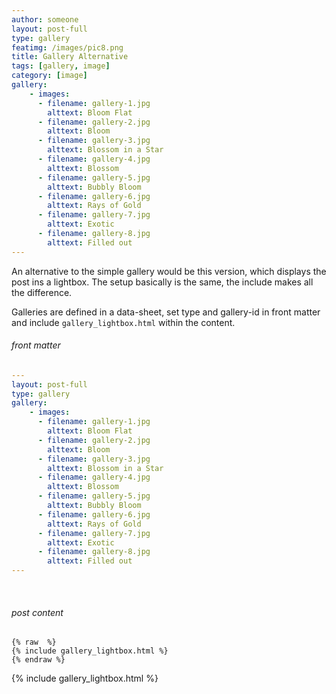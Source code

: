 ```yaml
---
author: someone
layout: post-full
type: gallery
featimg: /images/pic8.png
title: Gallery Alternative
tags: [gallery, image]
category: [image]
gallery:
    - images:
      - filename: gallery-1.jpg
        alttext: Bloom Flat
      - filename: gallery-2.jpg
        alttext: Bloom
      - filename: gallery-3.jpg
        alttext: Blossom in a Star
      - filename: gallery-4.jpg
        alttext: Blossom
      - filename: gallery-5.jpg
        alttext: Bubbly Bloom
      - filename: gallery-6.jpg
        alttext: Rays of Gold
      - filename: gallery-7.jpg
        alttext: Exotic
      - filename: gallery-8.jpg
        alttext: Filled out
---
```


An alternative to the simple gallery would be this version, which displays the post ins a lightbox.
The setup basically is the same, the include makes all the difference.

Galleries are defined in a data-sheet, set type and gallery-id in front matter and include `gallery_lightbox.html` within the content.
<br>

###### front matter

```yml
---
layout: post-full
type: gallery
gallery:
    - images:
      - filename: gallery-1.jpg
        alttext: Bloom Flat
      - filename: gallery-2.jpg
        alttext: Bloom
      - filename: gallery-3.jpg
        alttext: Blossom in a Star
      - filename: gallery-4.jpg
        alttext: Blossom
      - filename: gallery-5.jpg
        alttext: Bubbly Bloom
      - filename: gallery-6.jpg
        alttext: Rays of Gold
      - filename: gallery-7.jpg
        alttext: Exotic
      - filename: gallery-8.jpg
        alttext: Filled out
---
```
<br>

###### post content

``` liquid
{% raw  %}
{% include gallery_lightbox.html %}
{% endraw %}
```

{% include gallery_lightbox.html %}
